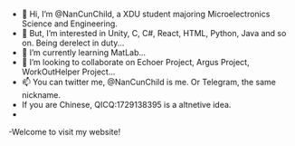 - 👋 Hi, I’m @NanCunChild, a XDU student majoring Microelectronics Science and Engineering.
- 👀 But, I’m interested in Unity, C, C#, React, HTML, Python, Java and so on. Being derelect in duty...
- 🌱 I’m currently learning MatLab...  
- 💞️ I’m looking to collaborate on Echoer Project, Argus Project, WorkOutHelper Project...
- 📫 You can twitter me, @NanCunChild is me. Or Telegram, the same nickname.
- If you are Chinese, QICQ:1729138395 is a altnetive idea.
-
-<a src="nancunchild.top">Welcome to visit my website!</a>
